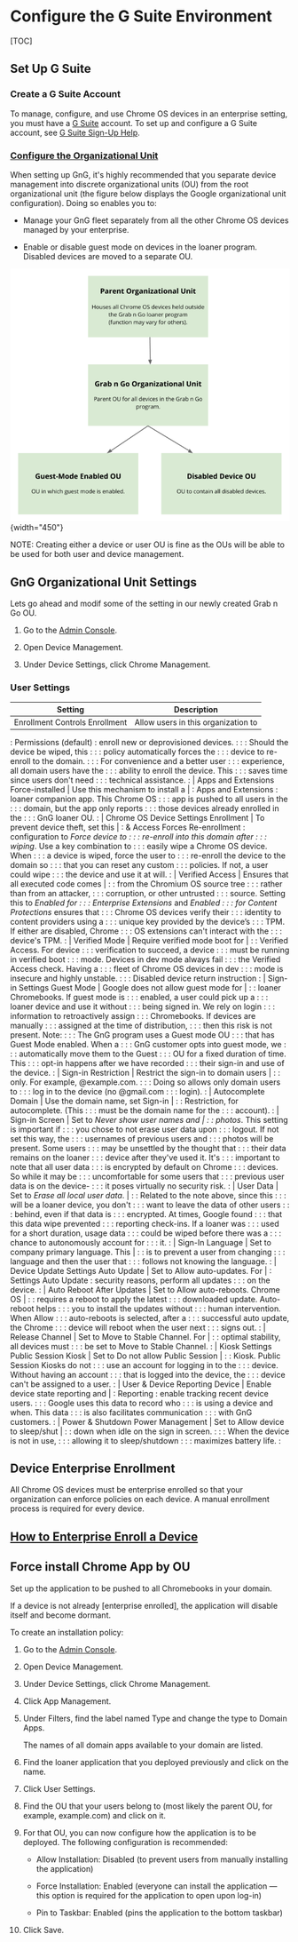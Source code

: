 # Configure the G Suite Environment


[TOC]

## Set Up G Suite

### Create a G Suite Account

To manage, configure, and use Chrome OS devices in an enterprise setting, you
must have a [G Suite] account. To set up and configure a G Suite account, see [G
Suite Sign-Up Help].

### [Configure the Organizational Unit](https://support.google.com/a/answer/182537?hl=en)

When setting up GnG, it's highly recommended that you separate device management
into discrete organizational units (OU) from the root organizational unit (the
figure below displays the Google organizational unit configuration). Doing so
enables you to:

*   Manage your GnG fleet separately from all the other Chrome OS devices
    managed by your enterprise.

*   Enable or disable guest mode on devices in the loaner program. Disabled
    devices are moved to a separate OU.

![Image](./images/gng_ou.png){width="450"}

NOTE: Creating either a device or user OU is fine as the OUs will be able to be
used for both user and device management.

## GnG Organizational Unit Settings

Lets go ahead and modif some of the setting in our newly created Grab n Go OU.

1.  Go to the [Admin Console](http://admin.google.com).

1.  Open Device Management.

1.  Under Device Settings, click Chrome Management.

### User Settings

| Setting                              | Description                           |
| ------------------------------------ | ------------------------------------- |
| Enrollment Controls Enrollment       | Allow users in this organization to   |
: Permissions (default)                : enroll new or deprovisioned devices.  :
:                                      : Should the device be wiped, this      :
:                                      : policy automatically forces the       :
:                                      : device to re-enroll to the domain.    :
:                                      : For convenience and a better user     :
:                                      : experience, all domain users have the :
:                                      : ability to enroll the device. This    :
:                                      : saves time since users don't need     :
:                                      : technical assistance.                 :
| Apps and Extensions Force-installed  | Use this mechanism to install a       |
: Apps and Extensions                  : loaner companion app. This Chrome OS  :
:                                      : app is pushed to all users in the     :
:                                      : domain, but the app only reports      :
:                                      : those devices already enrolled in the :
:                                      : GnG loaner OU.                        :
| Chrome OS Device Settings Enrollment | To prevent device theft, set this     |
: & Access Forces Re-enrollment        : configuration to *Force device to     :
:                                      : re-enroll into this domain after      :
:                                      : wiping*. Use a key combination to     :
:                                      : easily wipe a Chrome OS device. When  :
:                                      : a device is wiped, force the user to  :
:                                      : re-enroll the device to the domain so :
:                                      : that you can reset any custom         :
:                                      : policies. If not, a user could wipe   :
:                                      : the device and use it at will.        :
| Verified Access                      | Ensures that all executed code comes  |
:                                      : from the Chromium OS source tree      :
:                                      : rather than from an attacker,         :
:                                      : corruption, or other untrusted        :
:                                      : source. Setting this to *Enabled for  :
:                                      : Enterprise Extensions* and *Enabled   :
:                                      : for Content Protections* ensures that :
:                                      : Chrome OS devices verify their        :
:                                      : identity to content providers using a :
:                                      : unique key provided by the device’s   :
:                                      : TPM. If either are disabled, Chrome   :
:                                      : OS extensions can't interact with the :
:                                      : device's TPM.                         :
| Verified Mode                        | Require verified mode boot for        |
:                                      : Verified Access. For device           :
:                                      : verification to succeed, a device     :
:                                      : must be running in verified boot      :
:                                      : mode. Devices in dev mode always fail :
:                                      : the Verified Access check. Having a   :
:                                      : fleet of Chrome OS devices in dev     :
:                                      : mode is insecure and highly unstable. :
:                                      : Disabled device return instruction    :
| Sign-in Settings Guest Mode          | Google does not allow guest mode for  |
:                                      : loaner Chromebooks. If guest mode is  :
:                                      : enabled, a user could pick up a       :
:                                      : loaner device and use it without      :
:                                      : being signed in. We rely on login     :
:                                      : information to retroactively assign   :
:                                      : Chromebooks. If devices are manually  :
:                                      : assigned at the time of distribution, :
:                                      : then this risk is not present. Note\: :
:                                      : The GnG program uses a Guest mode OU  :
:                                      : that has Guest Mode enabled. When a   :
:                                      : GnG customer opts into guest mode, we :
:                                      : automatically move them to the Guest  :
:                                      : OU for a fixed duration of time. This :
:                                      : opt-in happens after we have recorded :
:                                      : their sign-in and use of the device.  :
| Sign-in Restriction                  | Restrict the sign-in to domain users  |
:                                      : only. For example, @example.com.      :
:                                      : Doing so allows only domain users to  :
:                                      : log in to the device (no @gmail.com   :
:                                      : login).                               :
| Autocomplete Domain                  | Use the domain name, set Sign-in      |
:                                      : Restriction, for autocomplete. (This  :
:                                      : must be the domain name for the       :
:                                      : account).                             :
| Sign-in Screen                       | Set to *Never show user names and     |
:                                      : photos*. This setting is important if :
:                                      : you chose to not erase user data upon :
:                                      : logout. If not set this way, the      :
:                                      : usernames of previous users and       :
:                                      : photos will be present. Some users    :
:                                      : may be unsettled by the thought that  :
:                                      : their data remains on the loaner      :
:                                      : device after they've used it. It's    :
:                                      : important to note that all user data  :
:                                      : is encrypted by default on Chrome     :
:                                      : devices. So while it may be           :
:                                      : uncomfortable for some users that     :
:                                      : previous user data is on the device-  :
:                                      : it poses virtually no security risk.  :
| User Data                            | Set to *Erase all local user data*.   |
:                                      : Related to the note above, since this :
:                                      : will be a loaner device, you don't    :
:                                      : want to leave the data of other users :
:                                      : behind, even if that data is          :
:                                      : encrypted. At times, Google found     :
:                                      : that this data wipe prevented         :
:                                      : reporting check-ins. If a loaner was  :
:                                      : used for a short duration, usage data :
:                                      : could be wiped before there was a     :
:                                      : chance to autonomously account for    :
:                                      : it.                                   :
| Sign-In Language                     | Set to company primary language. This |
:                                      : is to prevent a user from changing    :
:                                      : language and then the user that       :
:                                      : follows not knowing the language.     :
| Device Update Settings Auto Update   | Set to Allow auto-updates. For        |
: Settings Auto Update                 : security reasons, perform all updates :
:                                      : on the device.                        :
| Auto Reboot After Updates            | Set to Allow auto-reboots. Chrome OS  |
:                                      : requires a reboot to apply the latest :
:                                      : downloaded update. Auto-reboot helps  :
:                                      : you to install the updates without    :
:                                      : human intervention. When Allow        :
:                                      : auto-reboots is selected, after a     :
:                                      : successful auto update, the Chrome    :
:                                      : device will reboot when the user next :
:                                      : signs out.                            :
| Release Channel                      | Set to Move to Stable Channel. For    |
:                                      : optimal stability, all devices must   :
:                                      : be set to Move to Stable Channel.     :
| Kiosk Settings Public Session Kiosk  | Set to Do not allow Public Session    |
:                                      : Kiosk. Public Session Kiosks do not   :
:                                      : use an account for logging in to the  :
:                                      : device. Without having an account     :
:                                      : that is logged into the device, the   :
:                                      : device can't be assigned to a user.   :
| User & Device Reporting Device       | Enable device state reporting and     |
: Reporting                            : enable tracking recent device users.  :
:                                      : Google uses this data to record who   :
:                                      : is using a device and when. This data :
:                                      : is also facilitates communication     :
:                                      : with GnG customers.                   :
| Power & Shutdown Power Management    | Set to Allow device to sleep/shut     |
:                                      : down when idle on the sign in screen. :
:                                      : When the device is not in use,        :
:                                      : allowing it to sleep/shutdown         :
:                                      : maximizes battery life.               :

## Device Enterprise Enrollment

All Chrome OS devices must be enterprise enrolled so that your organization can
enforce policies on each device. A manual enrollment process is required for
every device.

## [How to Enterprise Enroll a Device](https://support.google.com/chrome/a/answer/1360534?hl=en)

## Force install Chrome App by OU

Set up the application to be pushed to all Chromebooks in your domain.

If a device is not already [enterprise enrolled], the application will disable
itself and become dormant.

To create an installation policy:

1.  Go to the [Admin Console](http://admin.google.com).

1.  Open Device Management.

1.  Under Device Settings, click Chrome Management.

1.  Click App Management.

1.  Under Filters, find the label named Type and change the type to Domain Apps.

    The names of all domain apps available to your domain are listed.

1.  Find the loaner application that you deployed previously and click on the
    name.

1.  Click User Settings.

1.  Find the OU that your users belong to (most likely the parent OU, for
    example, example.com) and click on it.

1.  For that OU, you can now configure how the application is to be deployed.
    The following configuration is recommended:

    *   Allow Installation: Disabled (to prevent users from manually installing
        the application)

    *   Force Installation: Enabled (everyone can install the application — this
        option is required for the application to open upon log-in)

    *   Pin to Taskbar: Enabled (pins the application to the bottom taskbar)

1.  Click Save.

[G Suite]: https://gsuite.google.com/
[G Suite Sign-Up Help]: https://docs.google.com/document/d/1qUpgVzCttLiZJ-s5nhXEfuFdHBGNWjPvNRK40pcU9m0/edit#heading=h.5xt9ofon499z
